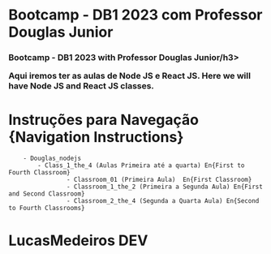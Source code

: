 # Bootcamp - DB1 2023 com Professor Douglas Junior 
<h3>Bootcamp - DB1 2023 with Professor Douglas Junior/h3>

Aqui iremos ter as aulas de Node JS e React JS. 
Here we will have Node JS and React JS classes.

# Instruções para Navegação {Navigation Instructions}
        - Douglas_nodejs
            - Class_1_the_4 (Aulas Primeira até a quarta) En{First to Fourth Classroom}
                    - Classroom_01 (Primeira Aula)  En{First Classroom}
                    - Classroom_1_the_2 (Primeira a Segunda Aula) En{First and Second Classroom}
                    - Classroom_2_the_4 (Segunda a Quarta Aula) En{Second to Fourth Classrooms}

# LucasMedeiros DEV